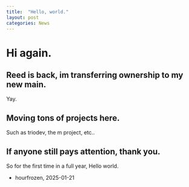 ```yaml
---
title:  "Hello, world."
layout: post
categories: News
---
```



# Hi again.

## Reed is back, im transferring ownership to my new main.

Yay.

## Moving tons of projects here.

Such as triodev, the m project, etc..

## If anyone still pays attention, thank you.

So for the first time in a full year, Hello world.



- hourfrozen, 2025-01-21
